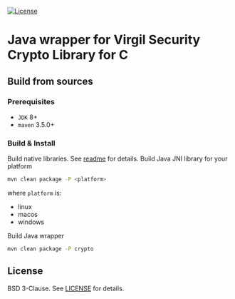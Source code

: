 [![License](https://img.shields.io/badge/license-BSD%203--Clause-blue.svg)](https://raw.githubusercontent.com/VirgilSecurity/virgil-crypto/master/LICENSE)

# Java wrapper for Virgil Security Crypto Library for C

## Build from sources

### Prerequisites

  - `JDK` 8+
  - `maven` 3.5.0+

### Build & Install

Build native libraries. See [readme](https://github.com/VirgilSecurity/virgil-crypto-c/blob/master/README.md) for details.
Build Java JNI library for your platform

```bash
mvn clean package -P <platform>
```

where `platform` is:
  - linux
  - macos
  - windows

Build Java wrapper

```bash
mvn clean package -P crypto
```

## License

BSD 3-Clause. See [LICENSE](../../LICENSE) for details.

